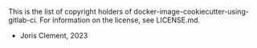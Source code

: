 This is the list of copyright holders of docker-image-cookiecutter-using-gitlab-ci.
For information on the license, see LICENSE.md.

- Joris Clement, 2023
